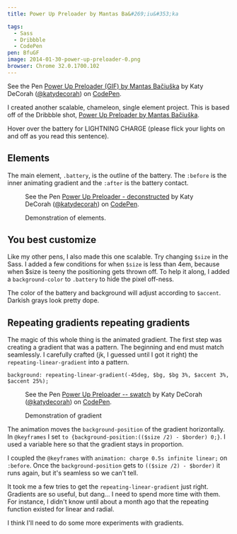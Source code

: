 ```yaml
---
title: Power Up Preloader by Mantas Ba&#269;iu&#353;ka

tags:
  - Sass
  - Dribbble
  - CodePen
pen: BfuGF
image: 2014-01-30-power-up-preloader-0.png
browser: Chrome 32.0.1700.102
---
```


<p data-height="300" data-theme-id="97" data-slug-hash="bcc619ac0a04ac70e948a41d26e49a24" data-default-tab="result" class='codepen'>See the Pen <a href='http://codepen.io/katydecorah/pen/bcc619ac0a04ac70e948a41d26e49a24'>Power Up Preloader (GIF) by Mantas Bačiuška</a> by Katy DeCorah (<a href='http://codepen.io/katydecorah'>@katydecorah</a>) on <a href='http://codepen.io'>CodePen</a>.</p>

I created another scalable, chameleon, single element project. This is based off of the Dribbble shot, [Power Up Preloader by Mantas Ba&#269;iu&#353;ka](http://dribbble.com/shots/1399080-Power-Up-Preloader-GIF).

Hover over the battery for LIGHTNING CHARGE (please flick your lights on and off as you read this sentence).

## Elements

The main element, `.battery`, is the outline of the battery. The `:before` is the inner animating gradient and the `:after` is the battery contact.

<figure>
<p data-height="300" data-theme-id="97" data-slug-hash="0a06bd9d7d5ae8b750e3bd8653dd63ef" data-default-tab="result" class='codepen'>See the Pen <a href='http://codepen.io/katydecorah/pen/0a06bd9d7d5ae8b750e3bd8653dd63ef'>Power Up Preloader - deconstructed</a> by Katy DeCorah (<a href='http://codepen.io/katydecorah'>@katydecorah</a>) on <a href='http://codepen.io'>CodePen</a>.</p>
<figcaption>Demonstration of elements.</figcaption>
</figure>

## You best customize

Like my other pens, I also made this one scalable. Try changing `$size` in the Sass. I added a few conditions for when `$size` is less than 4em, because when \$size is teeny the positioning gets thrown off. To help it along, I added a `background-color` to `.battery` to hide the pixel off-ness.

The color of the battery and background will adjust according to `$accent`. Darkish grays look pretty dope.

## Repeating gradients repeating gradients

The magic of this whole thing is the animated gradient. The first step was creating a gradient that was a pattern. The beginning and end must match seamlessly. I carefully crafted (jk, I guessed until I got it right) the `repeating-linear-gradient` into a pattern.

    background: repeating-linear-gradient(-45deg, $bg, $bg 3%, $accent 3%, $accent 25%);

<figure>
<p data-height="283" data-theme-id="97" data-slug-hash="7398c4a1664923574f6af529db07d019" data-default-tab="result" class='codepen'>See the Pen <a href='http://codepen.io/katydecorah/pen/7398c4a1664923574f6af529db07d019'>Power Up Preloader -- swatch</a> by Katy DeCorah (<a href='http://codepen.io/katydecorah'>@katydecorah</a>) on <a href='http://codepen.io'>CodePen</a>.</p>
<figcaption>Demonstration of gradient</figcaption>
</figure>

The animation moves the `background-position` of the gradient horizontally. In `@keyframes` I set `to {background-position:(($size /2) - $border) 0;}`. I used a variable here so that the gradient stays in proportion.

I coupled the `@keyframes` with `animation: charge 0.5s infinite linear;` on `:before`. Once the `background-position` gets to `(($size /2) - $border)` it runs again, but it's seamless so we can't tell.

It took me a few tries to get the `repeating-linear-gradient` just right. Gradients are so useful, but dang&hellip; I need to spend more time with them. For instance, I didn't know until about a month ago that the repeating function existed for linear and radial.

I think I'll need to do some more experiments with gradients.
